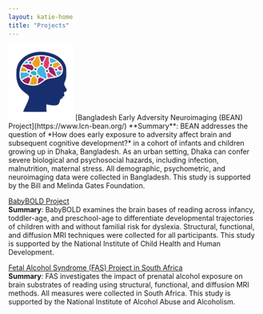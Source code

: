 ```yaml
---
layout: katie-home
title: "Projects"
---
```


<img src="/images/bean_logo_copy2.png" width="130" height="150" />  
[Bangladesh Early Adversity Neuroimaging (BEAN) Project](https://www.lcn-bean.org/)    
**Summary**: BEAN addresses the question of *How does early exposure to adversity affect brain and subsequent cognitive development?* in a cohort of infants and children growing up in Dhaka, Bangladesh. As an urban setting, Dhaka can confer severe biological and psychosocial hazards, including infection, malnutrition, maternal stress. All demographic, psychometric, and neuroimaging data were collected in Bangladesh. This study is supported by the Bill and Melinda Gates Foundation.  


[BabyBOLD Project](https://www.gaablab.com/babybold-study)  
**Summary**: BabyBOLD examines the brain bases of reading across infancy, toddler-age, and preschool-age to differentiate developmental trajectories of children with and without familial risk for dyslexia. Structural, functional, and diffusion MRI techniques were collected for all participants. This study is supported by the National Institute of Child Health and Human Development.  


[Fetal Alcohol Syndrome (FAS) Project in South Africa](http://grantome.com/grant/NIH/U01-AA023503-03)  
**Summary**: FAS investigates the impact of prenatal alcohol exposure on brain substrates of reading using structural, functional, and diffusion MRI methods. All measures were collected in South Africa.  This study is supported by the National Institute of Alcohol Abuse and Alcoholism.

<!--stackedit_data:
eyJoaXN0b3J5IjpbLTYxOTc0MjMyOCwxODcwOTgyMzI2LDc4Nz
Q2NjY0N119
![BeanLogo](/images/bean_logo.jpg)
-->
